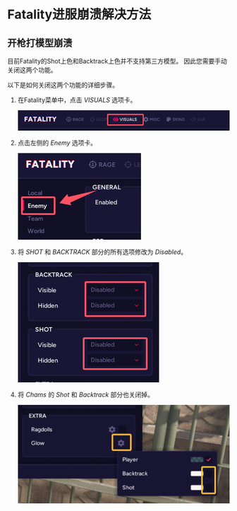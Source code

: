 # Fatality进服崩溃解决方法

## 开枪打模型崩溃
目前Fatality的Shot上色和Backtrack上色并不支持第三方模型。
因此您需要手动关闭这两个功能。

以下是如何关闭这两个功能的详细步骤。

1. 在Fatality菜单中，点击 *VISUALS* 选项卡。

    ![fix-crash-click-menu.png](../assets/images/fatality/fix-crash/1-click-menu.png)

2. 点击左侧的 *Enemy* 选项卡。

    ![fix-crash-click-enemy.png](../assets/images/fatality/fix-crash/2-click-enemy.png)

3. 将 *SHOT* 和 *BACKTRACK* 部分的所有选项修改为 *Disabled*。

    ![fix-crash-disable-shot-backtrack.png](../assets/images/fatality/fix-crash/3-disable-shot-backtrack.png)

4. 将 *Chams* 的 *Shot* 和 *Backtrack* 部分也关闭掉。

   ![fix-crash-disable-chams.png](../assets/images/fatality/fix-crash/4-disable-chams.png)

